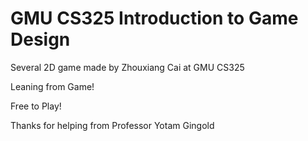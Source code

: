 # GMU CS325 Introduction to Game Design

Several 2D game made by Zhouxiang Cai at GMU CS325

Leaning from Game!

Free to Play!

Thanks for helping from Professor Yotam Gingold
